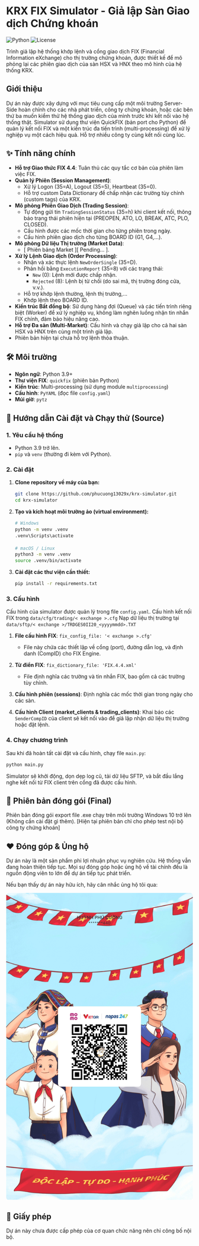# KRX FIX Simulator - Giả lập Sàn Giao dịch Chứng khoán

![Python](https://img.shields.io/badge/python-3.9+-blue.svg)
![License](https://img.shields.io/badge/license-MIT-green.svg)

Trình giả lập hệ thống khớp lệnh và cổng giao dịch FIX (Financial Information eXchange) cho thị trường chứng khoán, được thiết kế để mô phỏng lại các phiên giao dịch của sàn HSX và HNX theo mô hình của hệ thống KRX.

## Giới thiệu

Dự án này được xây dựng với mục tiêu cung cấp một môi trường Server-Side hoàn chỉnh cho các nhà phát triển, công ty chứng khoán, hoặc các bên thứ ba muốn kiểm thử hệ thống giao dịch của mình trước khi kết nối vào hệ thống thật. Simulator sử dụng thư viện QuickFIX (bản port cho Python) để quản lý kết nối FIX và một kiến trúc đa tiến trình (multi-processing) để xử lý nghiệp vụ một cách hiệu quả. Hỗ trợ nhiều công ty cùng kết nối cùng lúc.

## ✨ Tính năng chính

- **Hỗ trợ Giao thức FIX 4.4**: Tuân thủ các quy tắc cơ bản của phiên làm việc FIX.
- **Quản lý Phiên (Session Management)**:
  - Xử lý Logon (35=A), Logout (35=5), Heartbeat (35=0).
  - Hỗ trợ custom Data Dictionary để chấp nhận các trường tùy chỉnh (custom tags) của KRX.
- **Mô phỏng Phiên Giao Dịch (Trading Session)**:
  - Tự động gửi tin `TradingSessionStatus` (35=h) khi client kết nối, thông báo trạng thái phiên hiện tại (PREOPEN, ATO, LO, BREAK, ATC, PLO, CLOSED).
  - Cấu hình được các mốc thời gian cho từng phiên trong ngày.
  - Cấu hình phiên giao dịch cho từng BOARD ID (G1, G4,...).
- **Mô phỏng Dữ liệu Thị trường (Market Data)**:
  - [ Phiên bảng Market ][ Pending... ].
- **Xử lý Lệnh Giao dịch (Order Processing)**:
  - Nhận và xác thực lệnh `NewOrderSingle` (35=D).
  - Phản hồi bằng `ExecutionReport` (35=8) với các trạng thái:
    - `New` (0): Lệnh mới được chấp nhận.
    - `Rejected` (8): Lệnh bị từ chối (do sai mã, thị trường đóng cửa, v.v.).
  - Hỗ trợ khớp lệnh thường, lệnh thị trường,...
  - Khớp lệnh theo BOARD ID.
- **Kiến trúc Bất đồng bộ**: Sử dụng hàng đợi (Queue) và các tiến trình riêng biệt (Worker) để xử lý nghiệp vụ, không làm nghẽn luồng nhận tin nhắn FIX chính, đảm bảo hiệu năng cao.
- **Hỗ trợ Đa sàn (Multi-Market)**: Cấu hình và chạy giả lập cho cả hai sàn HSX và HNX trên cùng một trình giả lập.
- Phiên bản hiện tại chưa hỗ trợ lệnh thỏa thuận.
  
## 🛠️ Môi trường

- **Ngôn ngữ**: Python 3.9+
- **Thư viện FIX**: `quickfix` (phiên bản Python)
- **Kiến trúc**: Multi-processing (sử dụng module `multiprocessing`)
- **Cấu hình**: `PyYAML` (đọc file `config.yaml`)
- **Múi giờ**: `pytz`

## 🚀 Hướng dẫn Cài đặt và Chạy thử (Source)

### 1. Yêu cầu hệ thống

- Python 3.9 trở lên.
- `pip` và `venv` (thường đi kèm với Python).

### 2. Cài đặt

1.  **Clone repository về máy của bạn:**
    ```bash
    git clone https://github.com/phucuong13029x/krx-simulator.git
    cd krx-simulator
    ```

2.  **Tạo và kích hoạt môi trường ảo (virtual environment):**
    ```bash
    # Windows
    python -m venv .venv
    .venv\Scripts\activate

    # macOS / Linux
    python3 -m venv .venv
    source .venv/bin/activate
    ```

3.  **Cài đặt các thư viện cần thiết:**
    ```bash
    pip install -r requirements.txt
    ```

### 3. Cấu hình

Cấu hình của simulator được quản lý trong file `config.yaml`.
Cấu hình kết nối FIX trong `data/cfg/trading/< exchange >.cfg`
Nạp dữ liệu thị trường tại `data/sftp/< exchange >/TRDGES0II20_<yyyymmdd>.TXT`

1.  **File cấu hình FIX**: `fix_config_file: '< exchange >.cfg'`
    - File này chứa các thiết lập về cổng (port), đường dẫn log, và định danh (CompID) cho FIX Engine.

2.  **Từ điển FIX**: `fix_dictionary_file: 'FIX.4.4.xml'`
    - File định nghĩa các trường và tin nhắn FIX, bao gồm cả các trường tùy chỉnh.

3.  **Cấu hình phiên (sessions)**: Định nghĩa các mốc thời gian trong ngày cho các sàn.

4.  **Cấu hình Client (market_clients & trading_clients)**: Khai báo các `SenderCompID` của client sẽ kết nối vào để giả lập nhận dữ liệu thị trường hoặc đặt lệnh.

### 4. Chạy chương trình

Sau khi đã hoàn tất cài đặt và cấu hình, chạy file `main.py`:

```bash
python main.py
```

Simulator sẽ khởi động, dọn dẹp log cũ, tải dữ liệu SFTP, và bắt đầu lắng nghe kết nối từ FIX client trên cổng đã được cấu hình.


## 🚀 Phiên bản đóng gói (Final)

Phiên bản đóng gói export file .exe chạy trên môi trường Windows 10 trở lên (Không cần cài đặt gì thêm).
[Hiện tại phiên bản chỉ cho phép test nội bộ công ty chứng khoán]

## ❤️ Đóng góp & Ủng hộ

Dự án này là một sản phẩm phi lợi nhuận phục vụ nghiên cứu. Hệ thống vẫn đang hoàn thiện tiếp tục. Mọi sự đóng góp hoặc ủng hộ về tài chính đều là nguồn động viên to lớn để dự án tiếp tục phát triển.

Nếu bạn thấy dự án này hữu ích, hãy cân nhắc ủng hộ tôi qua:

<p align="center">
  <img src="https://github.com/phucuong13029x/krx-simulator/blob/main/momo.jpg" alt="Donate"/>
</p>

## 📝 Giấy phép

Dự án này chưa được cấp phép của cơ quan chức năng nên chỉ công bố nội bộ.
